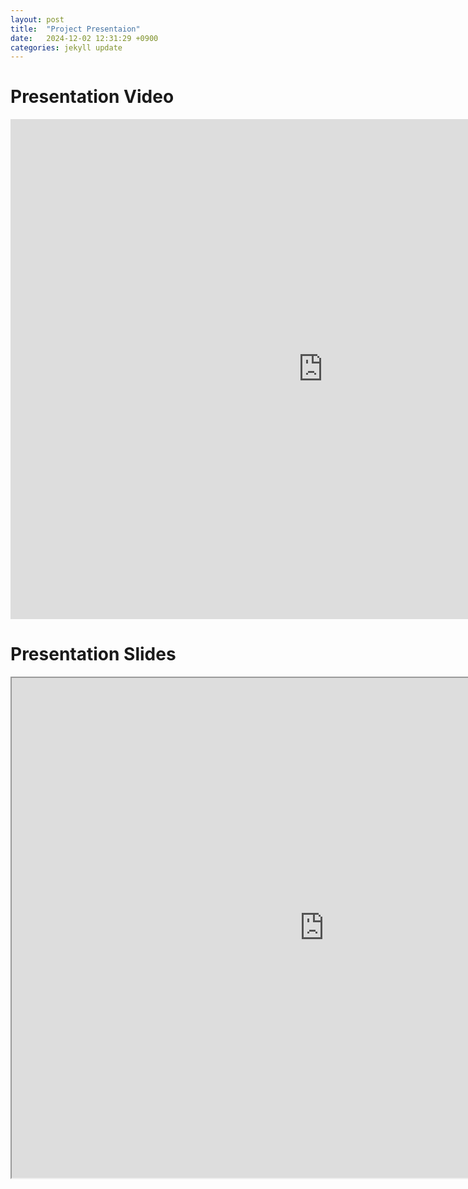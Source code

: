 ```yaml
---
layout: post
title:  "Project Presentaion"
date:   2024-12-02 12:31:29 +0900
categories: jekyll update
---
```

# Presentation Video
<iframe width="1000" height="800" src="https://www.youtube.com/embed/2lij78JxmS4" 
        title="YouTube video player" frameborder="0" 
        allow="accelerometer; autoplay; clipboard-write; encrypted-media; gyroscope; picture-in-picture" 
        allowfullscreen>
</iframe>

# Presentation Slides
<iframe src="https://drive.google.com/file/d/1viV4-4KP5qriuWX64YatiDKlkXFMLVwD/preview" width="1000" height="800"></iframe>

